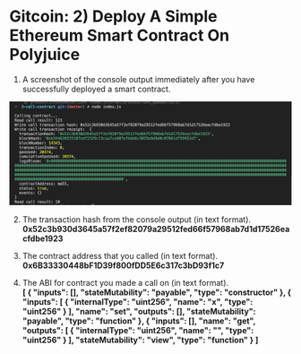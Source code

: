 # Gitcoin: 2) Deploy A Simple Ethereum Smart Contract On Polyjuice

1. A screenshot of the console output immediately after you have successfully deployed a smart contract.

![alt text](1.png)

2. The transaction hash from the console output (in text format).
   <br/>
   <b>0x52c3b930d3645a57f2ef82079a29512fed66f57968ab7d1d17526eacfdbe1923</b>

3. The contract address that you called (in text format).
   <br/>
   <b>0x6B33330448bF1D39f800fDD5E6c317c3bD93f1c7</b>

4. The ABI for contract you made a call on (in text format).
   <br/>
   <b>
   [
   {
   "inputs": [],
   "stateMutability": "payable",
   "type": "constructor"
   },
   {
   "inputs": [
   {
   "internalType": "uint256",
   "name": "x",
   "type": "uint256"
   }
   ],
   "name": "set",
   "outputs": [],
   "stateMutability": "payable",
   "type": "function"
   },
   {
   "inputs": [],
   "name": "get",
   "outputs": [
   {
   "internalType": "uint256",
   "name": "",
   "type": "uint256"
   }
   ],
   "stateMutability": "view",
   "type": "function"
   }
   ]
   </b>
